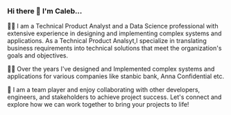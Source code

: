 ### Hi there 👋 I'm Caleb...

🧑‍💼 I am a Technical Product Analyst and a Data Science  professional with extensive experience in designing and implementing complex systems and applications. As a Technical Product Analsyt,I specialize in translating business requirements into technical solutions that meet the organization's goals and objectives.

🐱‍👤 Over the years I've designed and Implemented complex systems and applications for various  companies like stanbic bank, Anna Confidential etc. 

🤝 I am a team player and enjoy collaborating with other developers, engineers, and stakeholders to achieve project success. Let's connect and explore how we can work together to bring your projects to life!
